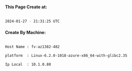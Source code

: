 
   
#### This Page Create at:

```bash

2024-01-27 - 21:31:25 UTC

```

#### Create By Machine:

```bash

Host Name : fv-az1382-482

platform  : Linux-6.2.0-1018-azure-x86_64-with-glibc2.35

Ip Local  : 10.1.0.80

```

